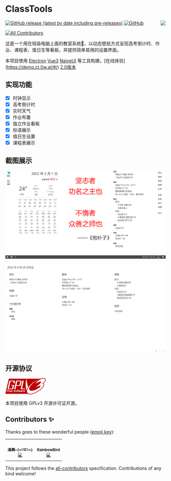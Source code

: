 # ClassTools

[<img align="right" src="https://user-images.githubusercontent.com/18461360/167066042-8f25b9de-379f-4ea1-bfa3-002d50cf5da6.svg" height="70"/>](https://www.microsoft.com/store/apps/9PC000G9HGQ2)
[![GitHub release (latest by date including pre-releases)](https://img.shields.io/github/v/release/ClassToolsOfficial/ClassTools?include_prereleases&style=flat-square)](https://github.com/ClassToolsOfficial/ClassTools/releases/latest)
[![GitHub](https://img.shields.io/github/license/ClassToolsOfficial/ClassTools?style=flat-square)](https://github.com/ClassToolsOfficial/ClassTools/blob/v3.0.0/LICENSE)
<!-- 这个 all contributors 的 badge 非要换行，因为有那个注释 -->
<!-- ALL-CONTRIBUTORS-BADGE:START - Do not remove or modify this section -->
[![All Contributors](https://img.shields.io/badge/all_contributors-2-orange.svg?style=flat-square)](#contributors-)
<!-- ALL-CONTRIBUTORS-BADGE:END -->

这是一个用在班级电脑上面的教室系统🎉，以动态壁纸方式呈现高考倒计时、作业、课程表、值日生等看板，并提供简单易用的设置界面。

本项目使用 [Electron](https://www.electronjs.org/) [Vue3](https://vuejs.org/) [NaiveUI](https://www.naiveui.com) 等工具构建。[在线体验]
(https://demo.ct.0w.al/#/)
[2.0版本](https://github.com/luoling8192/ClassTools)

## 实现功能

- [x] 时钟显示
- [x] 高考倒计时
- [x] 实时天气
- [x] 作业布置
- [x] 独立作业看板
- [x] 标语展示
- [x] 值日生设置
- [x] 课程表展示

## 截图展示

![壁纸主界面](./introduction/wallpaper.png)

![作业看板](./introduction/views.png)

## 开源协议

![GPL 3.0](./introduction/gplv3.png)

本项目使用 GPLv3 开源许可证开源。

## Contributors ✨

Thanks goes to these wonderful people ([emoji key](https://allcontributors.org/docs/en/emoji-key)):

<!-- ALL-CONTRIBUTORS-LIST:START - Do not remove or modify this section -->
<!-- prettier-ignore-start -->
<!-- markdownlint-disable -->
<table>
  <tr>
    <td align="center"><a href="https://0w.al"><img src="https://avatars.githubusercontent.com/u/18461360?v=4?s=100" width="100px;" alt=""/><br /><sub><b>凌莞~(=^▽^=)</b></sub></a><br /><a href="https://github.com/ClassToolsOfficial/ClassTools/commits?author=Clansty" title="Code">💻</a></td>
    <td align="center"><a href="https://blog.luoling8192.top/"><img src="https://avatars.githubusercontent.com/u/44741987?v=4?s=100" width="100px;" alt=""/><br /><sub><b>RainbowBird</b></sub></a><br /><a href="https://github.com/ClassToolsOfficial/ClassTools/commits?author=luoling8192" title="Code">💻</a></td>
  </tr>
</table>

<!-- markdownlint-restore -->
<!-- prettier-ignore-end -->

<!-- ALL-CONTRIBUTORS-LIST:END -->

This project follows the [all-contributors](https://github.com/all-contributors/all-contributors) specification. Contributions of any kind welcome!
